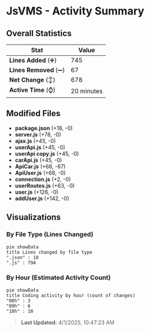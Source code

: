 # JsVMS - Activity Summary 

## Overall Statistics

| Stat                   | Value                                                             |
| ---------------------- | ----------------------------------------------------------------- |
| **Lines Added** (➕)   | 745                                          |
| **Lines Removed** (➖) | 67                                        |
| **Net Change** (↕)    | 678                |
| **Active Time** (⌚)   | 20 minutes |


## Modified Files
- **package.json** (+18, -0)
- **server.js** (+78, -0)
- **ajax.js** (+45, -0)
- **userApi.js** (+45, -0)
- **userApi copy.js** (+45, -0)
- **carApi.js** (+45, -0)
- **ApiCar.js** (+68, -67)
- **ApiUser.js** (+68, -0)
- **connection.js** (+2, -0)
- **userRoutes.js** (+63, -0)
- **user.js** (+126, -0)
- **addUser.js** (+142, -0)

## Visualizations

### By File Type (Lines Changed)

```mermaid
pie showData
title Lines changed by file type
".json" : 18
".js" : 794
```

### By Hour (Estimated Activity Count)

```mermaid
pie showData
title Coding activity by hour (count of changes)
"08h" : 3
"09h" : 6
"10h" : 10
```


> **Last Updated:** 4/1/2025, 10:47:23 AM